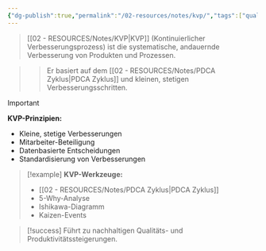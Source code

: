```yaml
---
{"dg-publish":true,"permalink":"/02-resources/notes/kvp/","tags":["qualitaetsmanagement/kontinuierlich","prozessverbesserung/methoden"],"noteIcon":"","updated":"2025-09-16T23:41:26.770+02:00"}
---
```



>[[02 - RESOURCES/Notes/KVP\|KVP]] (Kontinuierlicher Verbesserungsprozess) ist die systematische, andauernde Verbesserung von Produkten und Prozessen.

>>Er basiert auf dem [[02 - RESOURCES/Notes/PDCA Zyklus\|PDCA Zyklus]] und kleinen, stetigen Verbesserungsschritten.

>[!important] 
>**KVP-Prinzipien:**
>- Kleine, stetige Verbesserungen
>- Mitarbeiter-Beteiligung
>- Datenbasierte Entscheidungen
>- Standardisierung von Verbesserungen

>[!example] 
>**KVP-Werkzeuge:**
>- [[02 - RESOURCES/Notes/PDCA Zyklus\|PDCA Zyklus]]
>- 5-Why-Analyse
>- Ishikawa-Diagramm
>- Kaizen-Events

>[!success] 
>Führt zu nachhaltigen Qualitäts- und Produktivitätssteigerungen.